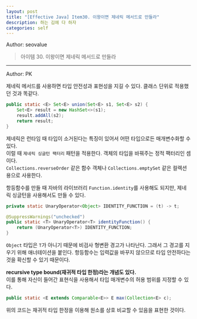 ```yaml
---
layout: post
title: "[Effective Java] Item30. 이왕이면 제네릭 메서드로 만들라"
description: 하는 김에 다 하자
categories: self
---
```


Author: seovalue

> 아이템 30. 이왕이면 제네릭 메서드로 만들라

-----

Author: PK

제네릭 메서드를 사용하면 타입 안전성과 표현성을 지길 수 있다. 클래스 단위로 적용했던 것과 똑같다.
```java
public static <E> Set<E> union(Set<E> s1, Set<E> s2) {
    Set<E> result = new HashSet<>(s1);
    result.addAll(s2);
    return result;
}
```

제네릭은 런타임 때 타입이 소거된다는 특징이 있어서 어떤 타입으로든 매개변수화할 수 있다.<br>
이럴 때 `제네릭 싱글턴 팩터리` 패턴을 적용한다. 객체의 타입을 바꿔주는 정적 팩터리인 셈이다.<br>
`Collections.reverseOrder` 같은 함수 객체나 `Collections.emptySet` 같은 컬렉션용으로 사용한다.<br>

항등함수를 만들 때 자바의 라이브러리 `Function.identity`를 사용해도 되지만, 제네릭 싱글턴을 사용해서도 만들 수 있다.
```java
private static UnaryOperator<Object> IDENTITY_FUNCTION = (t) -> t;

@SuppressWarnings("unchecked")
public static <T> UnaryOperator<T> identityFunction() {
    return (UnaryOperator<T>) IDENTITY_FUNCTION;
}
```
`Object` 타입은 `T`가 아니기 때문에 비검사 형변환 경고가 나타난다.
그래서 그 경고를 지우기 위해 애너테이션을 붙인다.
항등함수는 입력값을 바꾸지 않으므로 타입 안전하다는 것을 확신할 수 있기 때문이다.<br>

**recursive type bound(재귀적 타입 한정)라는 개념도 있다.**<br>
이를 통해 자신이 들어간 표현식을 사용해서 타입 매개변수의 허용 범위를 지정할 수 있다.<br>
```java
public static <E extends Comparable<E>> E max(Collection<E> c);
```
위의 코드는 재귀적 타입 한정을 이용해 원소를 상호 비교할 수 있음을 표현한 것이다.
